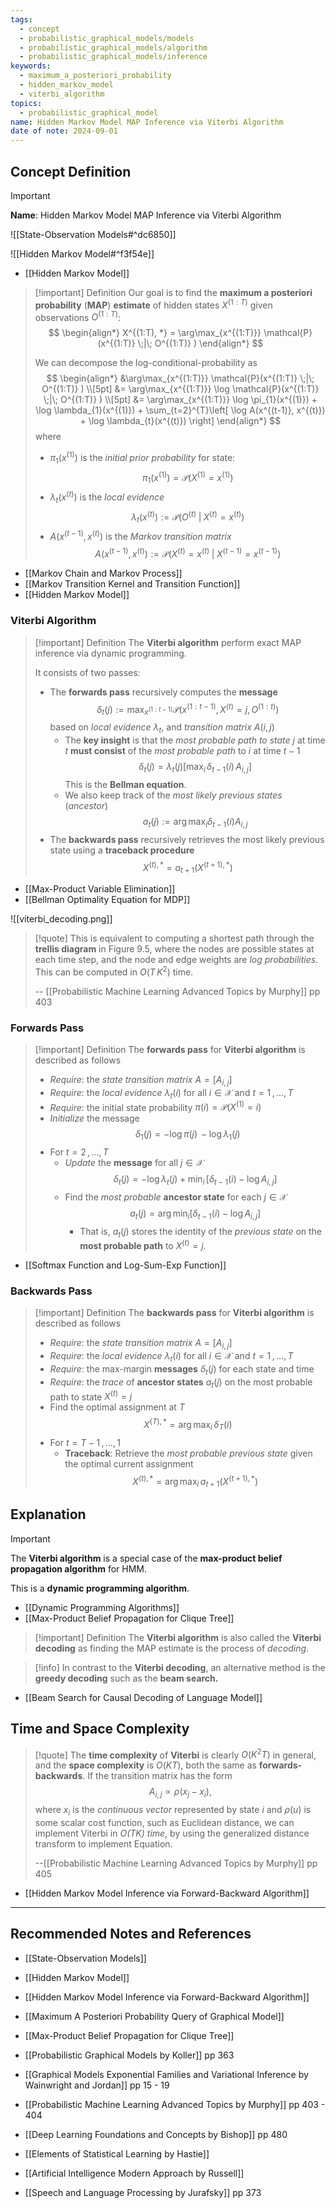 ```yaml
---
tags:
  - concept
  - probabilistic_graphical_models/models
  - probabilistic_graphical_models/algorithm
  - probabilistic_graphical_models/inference
keywords:
  - maximum_a_posteriori_probability
  - hidden_markov_model
  - viterbi_algorithm
topics:
  - probabilistic_graphical_model
name: Hidden Markov Model MAP Inference via Viterbi Algorithm
date of note: 2024-09-01
---
```


## Concept Definition

>[!important]
>**Name**: Hidden Markov Model MAP Inference via Viterbi Algorithm

![[State-Observation Models#^dc6850]]

![[Hidden Markov Model#^f3f54e]]

- [[Hidden Markov Model]]


>[!important] Definition
>Our goal is to find the  **maximum a posteriori probability** (**MAP**) **estimate** of hidden states $X^{(1:T)}$ given observations $O^{(1:T)}$:
>$$
>\begin{align*}
> X^{(1:T), *} = \arg\max_{x^{(1:T)}} \mathcal{P}(x^{(1:T)} \;|\; O^{(1:T)} )
>\end{align*}
>$$
>
>We can decompose the log-conditional-probability as 
>$$
>\begin{align*}
> &\arg\max_{x^{(1:T)}} \mathcal{P}(x^{(1:T)} \;|\; O^{(1:T)} ) \\[5pt]
> &= \arg\max_{x^{(1:T)}} \log \mathcal{P}(x^{(1:T)} \;|\; O^{(1:T)} ) \\[5pt]
> &= \arg\max_{x^{(1:T)}} \log \pi_{1}(x^{(1)}) + \log \lambda_{1}(x^{(1)}) + \sum_{t=2}^{T}\left[ \log A(x^{(t-1)}, x^{(t)}) + \log \lambda_{t}(x^{(t)}) \right] 
>\end{align*}
>$$
>where 
>- $\pi_{1}(x^{(1)})$ is the *initial prior probability* for state:  $$\pi_{1}(x^{(1)}) = \mathcal{P}(X^{(1)} = x^{(1)})$$
>- $\lambda_{t}(x^{(t)})$ is the *local evidence* $$\lambda_{t}(x^{(t)}) := \mathcal{P}(O^{(t)}\;|\;X^{(t)} = x^{(t)})$$
>- $A(x^{(t-1)}, x^{(t)})$ is the *Markov transition matrix*  $$A(x^{(t-1)}, x^{(t)}) := \mathcal{P}(X^{(t)} = x^{(t)} \;|\;X^{(t-1)} = x^{(t-1)})$$

- [[Markov Chain and Markov Process]]
- [[Markov Transition Kernel and Transition Function]]
- [[Hidden Markov Model]]

### Viterbi Algorithm

>[!important] Definition
>The **Viterbi algorithm** perform exact MAP inference via dynamic programming. 
>
>It consists of two passes:
>- The **forwards pass** recursively computes the **message** $$\delta_{t}(j) := \max_{x^{(1: t-1)}}\mathcal{P}(x^{(1: t-1)}, X^{(t)} = j, O^{(1:t)} )$$ based on *local evidence* $\lambda_{t}$, and *transition matrix* $A(i,j)$
>	- The **key insight** is that the *most probable path to state* $j$ at time $t$ **must consist** of the *most probable path* to $i$ at time $t-1$ $$\delta_{t}(j) = \lambda_{t}(j)\left[ \max_{i}\,\delta_{t-1}(i)\,A_{i,j} \right] $$ This is the **Bellman equation**.
>	- We also keep track of the *most likely previous states* (*ancestor*) $$a_{t}(j) := \arg\max_{i}\delta_{t-1}(i)A_{i,j}$$
>- The **backwards pass** recursively retrieves the most likely previous state using a **traceback procedure** $$X^{(t), *} = a_{t+1}(X^{(t+1), *})$$

- [[Max-Product Variable Elimination]]
- [[Bellman Optimality Equation for MDP]]

![[viterbi_decoding.png]]

>[!quote]
>This is equivalent to computing a shortest path through the **trellis diagram** in Figure 9.5, where the nodes are possible states at each time step, and the node and edge weights are *log probabilities*. This can be computed in $O(T\,K^2)$ time.
>
>-- [[Probabilistic Machine Learning Advanced Topics by Murphy]] pp 403


### Forwards Pass

>[!important] Definition
>The **forwards pass** for **Viterbi algorithm** is described as follows
>- *Require*: the *state transition matrix* $A = [A_{i,j}]$
>- *Require*: the *local evidence* $\lambda_{t}(i)$ for all $i\in \mathcal{X}$ and $t=1\,{,}\ldots{,}\,T$
>- *Require*: the initial state probability $\pi(i) = \mathcal{P}(X^{(1)}= i)$
>- *Initialize* the message $$\delta_{1}(j) = -\log\pi(j)\,- \log \lambda_{1}(j)$$
>- For $t=2 \,{,}\ldots{,}\,T$
>	- *Update* the **message** for all $j\in \mathcal{X}$ $$\delta_{t}(j) = -\log\lambda_{t}(j) + \min_{i}\,\left[\delta_{t-1}(i)  -\log A_{i,j} \right] $$
>	- Find the *most probable* **ancestor state** for each $j\in \mathcal{X}$ $$a_{t}(j) = \arg\min_{i} \left[\delta_{t-1}(i)  -\log A_{i,j} \right]$$
>		- That is, $a_{t}(j)$ stores the identity of the *previous state* on the **most probable path** to $X^{(t)} = j$.

- [[Softmax Function and Log-Sum-Exp Function]]

### Backwards Pass

>[!important] Definition
>The **backwards pass** for **Viterbi algorithm** is described as follows
>- *Require*: the *state transition matrix* $A = [A_{i,j}]$
>- *Require*: the *local evidence* $\lambda_{t}(i)$ for all $i\in \mathcal{X}$ and $t=1\,{,}\ldots{,}\,T$
>- *Require*: the max-margin **messages** $\delta_{t}(j)$ for each state and time
>- *Require*: the *trace* of **ancestor states** $a_{t}(j)$ on the most probable path to state $X^{(t)} =j$  
>- Find the optimal assignment at $T$ $$X^{(T), *} = \arg\max_{i}\,\delta_{T}(i)$$
>- For $t=T-1 \,{,}\ldots{,}\,1$
>	- **Traceback**:  Retrieve the *most probable previous state* given the optimal current assignment  $$X^{(t), *} = \arg\max_{i}\,a_{t+1}(X^{(t+1), *})$$


## Explanation

>[!important] 
>The **Viterbi algorithm** is a special case of the **max-product belief propagation algorithm** for HMM.
>
>This is a **dynamic programming algorithm**.

- [[Dynamic Programming Algorithms]]
- [[Max-Product Belief Propagation for Clique Tree]]

>[!important] Definition
>The **Viterbi algorithm** is also called the **Viterbi decoding** as finding the MAP estimate is the process of *decoding*.

>[!info]
>In contrast to the **Viterbi decoding**, an alternative method is the **greedy decoding** such as the **beam search.**

- [[Beam Search for Causal Decoding of Language Model]]

## Time and Space Complexity

>[!quote]
>The **time complexity** of **Viterbi** is clearly $O(K^2T)$ in general, and the **space complexity** is $O(KT)$, both the same as **forwards-backwards**. If the transition matrix has the form $$A_{i,j} \propto  \rho(x_{j} − x_{i}),$$ where $x_{i}$ is the *continuous vector* represented by state $i$ and $\rho(u)$ is some scalar cost function, such as Euclidean distance, we can implement Viterbi in *$O(T K)$ time*, by using the generalized distance transform to implement Equation.
>
>--[[Probabilistic Machine Learning Advanced Topics by Murphy]] pp 405

- [[Hidden Markov Model Inference via Forward-Backward Algorithm]]



-----------
##  Recommended Notes and References


- [[State-Observation Models]]
- [[Hidden Markov Model]]
- [[Hidden Markov Model Inference via Forward-Backward Algorithm]]

- [[Maximum A Posteriori Probability Query of Graphical Model]]
- [[Max-Product Belief Propagation for Clique Tree]]


- [[Probabilistic Graphical Models by Koller]] pp 363
- [[Graphical Models Exponential Families and Variational Inference by Wainwright and Jordan]] pp 15 - 19
- [[Probabilistic Machine Learning Advanced Topics by Murphy]] pp 403 - 404
- [[Deep Learning Foundations and Concepts by Bishop]] pp 480
- [[Elements of Statistical Learning by Hastie]]
- [[Artificial Intelligence Modern Approach by Russell]]
- [[Speech and Language Processing by Jurafsky]] pp 373